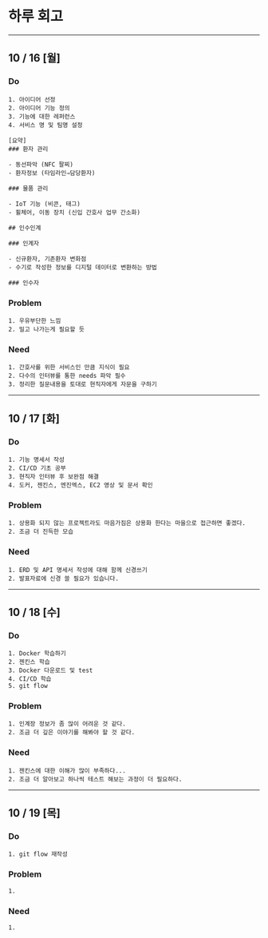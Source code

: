 # 하루 회고

--------------------------------
## 10 / 16 [월]

### Do
    1. 아이디어 선정
    2. 아이디어 기능 정의
    3. 기능에 대한 레퍼런스
    4. 서비스 명 및 팀명 설정

    [요약]
    ### 환자 관리

    - 동선파악 (NFC 팔찌)
    - 환자정보 (타임라인⇒담당환자)

    ### 물품 관리

    - IoT 기능 (비콘, 태그)
    - 휠체어, 이동 장치 (신입 간호사 업무 간소화)

    ## 인수인계

    ### 인계자

    - 신규환자, 기존환자 변화점
    - 수기로 작성한 정보를 디지털 데이터로 변환하는 방법

    ### 인수자

### Problem
    1. 우유부단한 느낌
    2. 밀고 나가는게 필요할 듯

### Need
    1. 간호사를 위한 서비스인 만큼 지식이 필요
    2. 다수의 인터뷰를 통한 needs 파악 필수
    3. 정리한 질문내용을 토대로 현직자에게 자문을 구하기

--------------------------------
## 10 / 17 [화]

### Do
    1. 기능 명세서 작성
    2. CI/CD 기초 공부
    3. 현직자 인터뷰 후 보완점 해결
    4. 도커, 젠킨스, 엔진엑스, EC2 영상 및 문서 확인

### Problem
    1. 상용화 되지 않는 프로젝트라도 마음가짐은 상용화 한다는 마을으로 접근하면 좋겠다.
    2. 조금 더 진득한 모습

### Need
    1. ERD 및 API 명세서 작성에 대해 함께 신경쓰기
    2. 발표자료에 신경 쓸 필요가 있습니다.

--------------------------------
## 10 / 18 [수]

### Do
    1. Docker 학습하기
    2. 젠킨스 학습
    3. Docker 다운로드 및 test
    4. CI/CD 학습
    5. git flow

### Problem
    1. 인계장 정보가 좀 많이 어려운 것 같다.
    2. 조금 더 깊은 이야기를 해봐야 할 것 같다.

### Need
    1. 젠킨스에 대한 이해가 많이 부족하다...
    2. 조금 더 알아보고 하나씩 테스트 해보는 과정이 더 필요하다.

--------------------------------
## 10 / 19 [목]

### Do
    1. git flow 재작성

### Problem
    1. 

### Need
    1. 